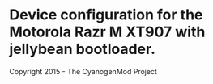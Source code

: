 Device configuration for the Motorola Razr M XT907 with jellybean bootloader.
===============================

Copyright 2015 - The CyanogenMod Project
